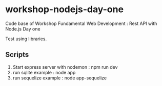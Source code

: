 # workshop-nodejs-day-one
Code base of Workshop Fundamental Web Development : Rest API with Node.js Day one

Test using libraries.

## Scripts
1. Start express server with nodemon : npm run dev
2. run sqlite example : node app
3. run sequelize example : node app-sequelize
